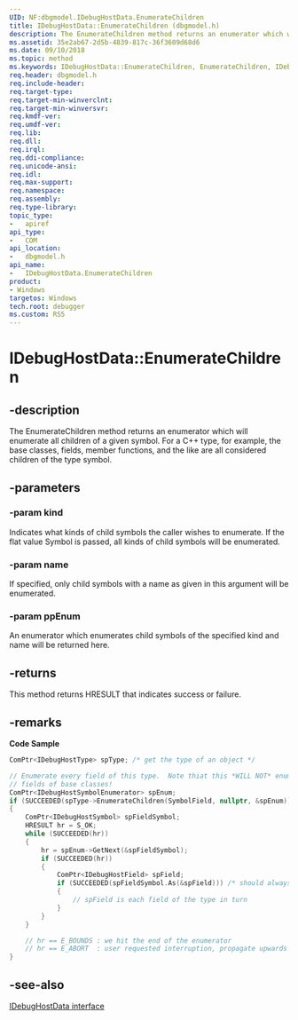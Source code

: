 ```yaml
---
UID: NF:dbgmodel.IDebugHostData.EnumerateChildren
title: IDebugHostData::EnumerateChildren (dbgmodel.h)
description: The EnumerateChildren method returns an enumerator which will enumerate all children of a given symbol.
ms.assetid: 35e2ab67-2d5b-4839-817c-36f3609d68d6
ms.date: 09/10/2018
ms.topic: method
ms.keywords: IDebugHostData::EnumerateChildren, EnumerateChildren, IDebugHostData.EnumerateChildren, IDebugHostData::EnumerateChildren, IDebugHostData.EnumerateChildren
req.header: dbgmodel.h
req.include-header:
req.target-type:
req.target-min-winverclnt:
req.target-min-winversvr:
req.kmdf-ver:
req.umdf-ver:
req.lib:
req.dll:
req.irql: 
req.ddi-compliance:
req.unicode-ansi:
req.idl:
req.max-support:
req.namespace:
req.assembly:
req.type-library: 
topic_type: 
-	apiref
api_type: 
-	COM
api_location: 
-	dbgmodel.h
api_name: 
-	IDebugHostData.EnumerateChildren
product:
- Windows
targetos: Windows
tech.root: debugger
ms.custom: RS5
---
```


# IDebugHostData::EnumerateChildren


## -description
The EnumerateChildren method returns an enumerator which will enumerate all children of a given symbol. For a C++ type, for example, the base classes, fields, member functions, and the like are all considered children of the type symbol. 

## -parameters

### -param kind
Indicates what kinds of child symbols the caller wishes to enumerate. If the flat value Symbol is passed, all kinds of child symbols will be enumerated.

### -param name
If specified, only child symbols with a name as given in this argument will be enumerated.

### -param ppEnum
An enumerator which enumerates child symbols of the specified kind and name will be returned here.


## -returns
This method returns HRESULT that indicates success or failure.

## -remarks

**Code Sample**

```cpp
ComPtr<IDebugHostType> spType; /* get the type of an object */

// Enumerate every field of this type.  Note thiat this *WILL NOT* enumerate 
// fields of base classes!
ComPtr<IDebugHostSymbolEnumerator> spEnum;
if (SUCCEEDED(spType->EnumerateChildren(SymbolField, nullptr, &spEnum)))
{
    ComPtr<IDebugHostSymbol> spFieldSymbol;
    HRESULT hr = S_OK;
    while (SUCCEEDED(hr))
    {
        hr = spEnum->GetNext(&spFieldSymbol);
        if (SUCCEEDED(hr))
        {
            ComPtr<IDebugHostField> spField;
            if (SUCCEEDED(spFieldSymbol.As(&spField))) /* should always succeed */
            {
                // spField is each field of the type in turn
            }
        }
    }

    // hr == E_BOUNDS : we hit the end of the enumerator
    // hr == E_ABORT  : user requested interruption, propagate upwards immediately
}
```


## -see-also
[IDebugHostData interface](nn-dbgmodel-idebughostdata.md)
